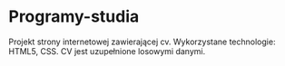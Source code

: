 # Programy-studia
Projekt strony internetowej zawierającej cv. Wykorzystane technologie: HTML5, CSS. CV jest uzupełnione losowymi danymi.
